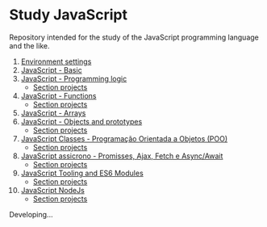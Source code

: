 # Study JavaScript

Repository intended for the study of the JavaScript programming language and the like.

1. [Environment settings](./documentos-estudo/01_Configurando-o-ambiente.md)
2. [JavaScript - Basic](./documentos-estudo/02_JavaScript-Basico.md)
3. [JavaScript - Programming logic](./documentos-estudo/03_JavaScript-Logica-de-programacao.md)
   - [Section projects](./projetos/03_/)
4. [JavaScript - Functions](./documentos-estudo/04_JavaScript-Funcoes.md)
   - [Section projects](./projetos/04_/)
5. [JavaScript - Arrays](./documentos-estudo/05_JavaScript-Arrays.md)
6. [JavaScript - Objects and prototypes](./documentos-estudo/06_JavaScript-Objetos-e-prototypes.md)
   - [Section projects](./projetos/06_/)
7. [JavaScript Classes - Programação Orientada a Objetos (POO)](./documentos-estudo/07_JavaScript-Classes-POO.md)
   - [Section projects](./projetos/07_/)
8. [JavaScript assicrono - Promisses, Ajax, Fetch e Async/Await](./documentos-estudo/08_JavaScript-assicrono-Promisses-Ajax-Fetch-e-Async-Await.md)
   - [Section projects](./projetos/08_/)
9. [JavaScript Tooling and ES6 Modules](./documentos-estudo/09_JavaScript-Tooling-e-ES6-Modules.md)
   - [Section projects](./projetos/09_/)
10. [JavaScript NodeJs](./documentos-estudo/10_JavaScript-NodeJs.md)
    - [Section projects](./projetos/10_/)

Developing...
